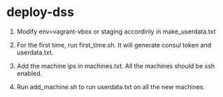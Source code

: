 # deploy-dss

1. Modify env=vagrant-vbox or staging accordinly in make_userdata.txt

2. For the first time, run first_time.sh. It will generate consul token and userdata.txt.

3. Add the machine ips in machines.txt. All the machines should be ssh enabled.

4. Run add_machine.sh to run userdata.txt on all the new machines.

